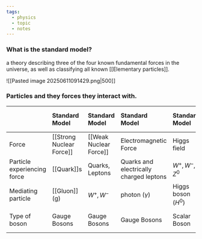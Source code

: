 ```yaml
---
tags:
  - physics
  - topic
  - notes
---
```

### What is the standard model?
a theory describing three of the four known fundamental forces in the universe, as well as classifying all known [[Elementary particles]]. 

![[Pasted image 20250611091429.png|500]]


### Particles and they forces they interact with.

| <br>                        | Standard Model           | Standard Model         | Standard Model                          | Standard Model      | Non Standard model      |
| :-------------------------- | :----------------------- | :--------------------- | :-------------------------------------- | :------------------ | :---------------------- |
| Force                       | [[Strong Nuclear Force]] | [[Weak Nuclear Force]] | Electromagnetic Force                   | Higgs field         | Gravitational Field     |
| Particle experiencing force | [[Quark]]s               | Quarks, Leptons        | Quarks and electrically charged leptons | $W^+, W^-, Z^0$     | all                     |
| Mediating particle          | [[Gluon]] (g)            | $W^+, W^-$             | photon ($\gamma$)                       | Higgs boson ($H^0$) | Graviton ($G^0$)        |
| Type of boson               | Gauge Bosons             | Gauge Bosons           | Gauge Bosons                            | Scalar Boson        | Possibly a gauge boson. |